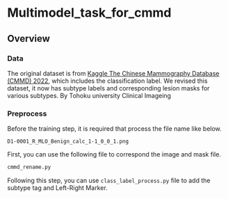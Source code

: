 # Multimodel_task_for_cmmd

## Overview

### Data
The original dataset is from [Kaggle The Chinese Mammography Database (CMMD) 2022](https://www.kaggle.com/datasets/tommyngx/cmmd2022), which includes the classification label. 
We revised this dataset, it now has subtype labels and corresponding lesion masks for various subtypes. By Tohoku university Clinical Imageing

### Preprocess

Before the training step, it is required that process the file name like below.
```
D1-0001_R_MLO_Benign_calc_1-1_0_0_1.png
```
First, you can use the following file to correspond the image and mask file.
```python
cmmd_rename.py
```
Following this step, you can use ```class_label_process.py``` file to add the subtype tag and  Left-Right Marker.



